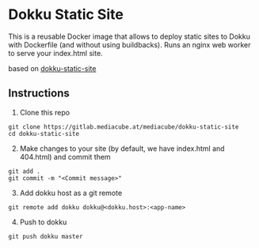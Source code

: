 # Dokku Static Site

This is a reusable Docker image that allows to deploy static sites to Dokku with Dockerfile (and without using buildbacks). Runs an nginx web worker to serve your index.html site.

based on [dokku-static-site](https://github.com/shrmnk/dokku-static-site)

## Instructions

1. Clone this repo

```
git clone https://gitlab.mediacube.at/mediacube/dokku-static-site
cd dokku-static-site
```

2. Make changes to your site (by default, we have index.html and 404.html) and commit them

```
git add .
git commit -m "<Commit message>"
```

3. Add dokku host as a git remote

```
git remote add dokku dokku@<dokku.host>:<app-name>
```

4. Push to dokku

```
git push dokku master
```

